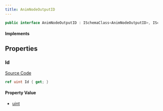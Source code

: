 ```yaml
---
title: AnimNodeOutputID
---
```


```csharp
public interface AnimNodeOutputID : ISchemaClass<AnimNodeOutputID>, ISchemaField, ISchemaClass, INativeHandle
```

#### Implements

## Properties

### Id

[Source Code](https://github.com/swiftly-solution/swiftlys2/blob/main/managed/src/SwiftlyS2.Generated/Schemas/Interfaces/AnimNodeOutputID.cs#L17)

```csharp
ref uint Id { get; }
```

#### Property Value

- [uint](https://learn.microsoft.com/dotnet/api/system.uint32)

